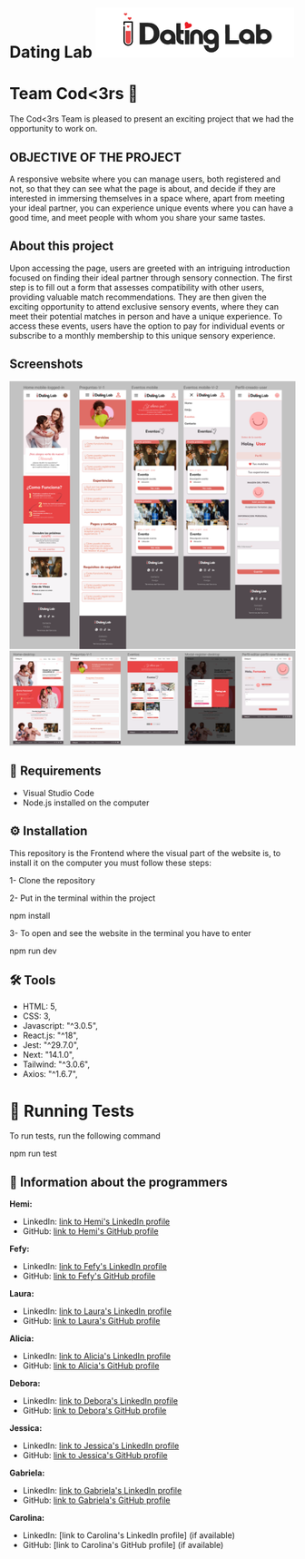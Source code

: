 
# Dating Lab ![LOGO](./client/public/banner.png)

# Team Cod<3rs 👋
The Cod<3rs Team is pleased to present an exciting project that we had the opportunity to work on.


## OBJECTIVE OF THE PROJECT 
A responsive website where you can manage users, both registered and not, so that they can see what the page is about, and decide if they are interested in immersing themselves in a space where, apart from meeting your ideal partner, you can experience unique events where you can have a good time, and meet people with whom you share your same tastes.


## About this project
Upon accessing the page, users are greeted with an intriguing introduction focused on finding their ideal partner through sensory connection. The first step is to fill out a form that assesses compatibility with other users, providing valuable match recommendations. They are then given the exciting opportunity to attend exclusive sensory events, where they can meet their potential matches in person and have a unique experience. To access these events, users have the option to pay for individual events or subscribe to a monthly membership to this unique sensory experience.

## Screenshots 
![Mobil](./client/public/movil-screenshot.png)
![Desktop](./client/public/desktop-screenshot.png)


## 📌 Requirements

* Visual Studio Code
* Node.js installed on the computer


## ⚙️ Installation

This repository is the Frontend where the visual part of the website is, to install it on the computer you must follow these steps:

1- Clone the repository

2- Put in the terminal within the project

npm install

3- To open and see the website in the terminal you have to enter

npm run dev

## 🛠️ Tools

* HTML: 5,
* CSS: 3,
* Javascript: "^3.0.5",
* React.js: "^18",
* Jest: "^29.7.0",
* Next: "14.1.0",
* Tailwind: "^3.0.6",
* Axios: "^1.6.7",

# 🧪 Running Tests
To run tests, run the following command

  npm run test


## 🔗 Information about the programmers


**Hemi:**

- LinkedIn: [link to Hemi's LinkedIn profile](https://www.linkedin.com/in/hemileidis/)
- GitHub: [link to Hemi's GitHub profile](https://github.com/HemiCastillo)

**Fefy:**

- LinkedIn: [link to Fefy's LinkedIn profile](https://www.linkedin.com/in/stefania-desogus/)
- GitHub: [link to Fefy's GitHub profile](https://github.com/stef-ania)

**Laura:**

- LinkedIn: [link to Laura's LinkedIn profile](https://www.linkedin.com/in/laura-gil-solano/)
- GitHub: [link to Laura's GitHub profile](https://github.com/ImLauraGS)

**Alicia:**

- LinkedIn: [link to Alicia's LinkedIn profile](www.linkedin.com/in/alicia-ontiveros-escudero)
- GitHub: [link to Alicia's GitHub profile](https://github.com/AliciaoE)

**Debora:**

- LinkedIn: [link to Debora's LinkedIn profile](https://www.linkedin.com/in/debora-smenezes/)
- GitHub: [link to Debora's GitHub profile](https://github.com/debora-smb)

**Jessica:**

- LinkedIn: [link to Jessica's LinkedIn profile](www.linkedin.com/in/jéssicazs)
- GitHub: [link to Jessica's GitHub profile](https://github.com/Jasz-17)

**Gabriela:**

- LinkedIn: [link to Gabriela's LinkedIn profile](https://www.linkedin.com/in/gabriela-poves-navarro/)
- GitHub: [link to Gabriela's GitHub profile](https://github.com/annaLucian)

**Carolina:**

- LinkedIn: [link to Carolina's LinkedIn profile] (if available)
- GitHub: [link to Carolina's GitHub profile] (if available)